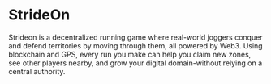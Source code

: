 # StrideOn
Strideon is a decentralized running game where real-world joggers conquer and defend territories by moving through them, all powered by Web3. Using blockchain and GPS, every run you make can help you claim new zones, see other players nearby, and grow your digital domain-without relying on a central authority.
